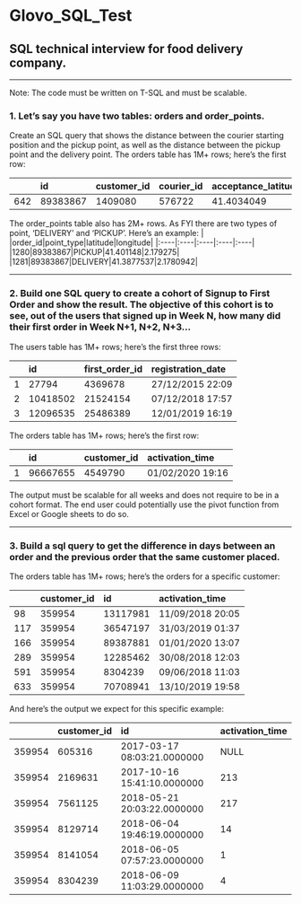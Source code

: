 # Glovo_SQL_Test
## SQL technical interview for food delivery company.
____________________________________________________________________________________________________________________________________________________________________________________

Note: The code must be written on T-SQL and must be scalable.
### 1. Let’s say you have two tables: orders and order_points.
Create an SQL query that shows the distance between the courier starting position and the pickup point, as well as the distance between the pickup point and the delivery point.
The orders table has 1M+ rows; here’s the first row:

| |id|customer_id|courier_id|acceptance_latitude|acceptance_longitude|
|:----|:----|:----|:----|:----|:----|
|642|89383867|1409080|576722|41.4034049|2.1895931|

The order_points table also has 2M+ rows. As FYI there are two types of point, ‘DELIVERY’ and ‘PICKUP’. Here’s an example:
| |order_id|point_type|latitude|longitude|
|:----|:----|:----|:----|:----|
|1280|89383867|PICKUP|41.401148|2.179275|
|1281|89383867|DELIVERY|41.3877537|2.1780942|
____________________________________________________________________________________________
### 2. Build one SQL query to create a cohort of Signup to First Order and show the result. The objective of this cohort is to see, out of the users that signed up in Week N, how many did their first order in Week N+1, N+2, N+3...
The users table has 1M+ rows; here’s the first three rows:

| |id|first_order_id|registration_date|
|:----|:----|:----|:----|
|1|27794|4369678|27/12/2015 22:09|
|2|10418502|21524154|07/12/2018 17:57|
|3|12096535|25486389|12/01/2019 16:19|

The orders table has 1M+ rows; here’s the first row:

| |id|customer_id|activation_time|
|:----|:----|:----|:----|
|1|96667655|4549790|01/02/2020 19:16|

The output must be scalable for all weeks and does not require to be in a cohort format. The end user could potentially use the pivot function from Excel or Google sheets to do so.
_______________________
### 3. Build a sql query to get the difference in days between an order and the previous order that the same customer placed.
The orders table has 1M+ rows; here’s the orders for a specific customer:

| |customer_id|id|activation_time|
|:----|:----|:----|:----|
|98|359954|13117981|11/09/2018 20:05|
|117|359954|36547197|31/03/2019 01:37|
|166|359954|89387881|01/01/2020 13:07|
|289|359954|12285462|30/08/2018 12:03|
|591|359954|8304239|09/06/2018 11:03|
|633|359954|70708941|13/10/2019 19:58|

And here’s the output we expect for this specific example:

| |customer_id|id|activation_time|
|:----|:----|:----|:----|
|359954|605316|2017-03-17 08:03:21.0000000|NULL|
|359954|2169631|2017-10-16 15:41:10.0000000|213|
|359954|7561125|2018-05-21 20:03:22.0000000|217|
|359954|8129714|2018-06-04 19:46:19.0000000|14|
|359954|8141054|2018-06-05 07:57:23.0000000|1|
|359954|8304239|2018-06-09 11:03:29.0000000|4|

